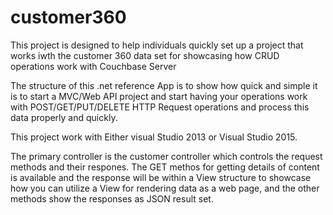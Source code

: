 # customer360

This project is designed to help individuals quickly set up a project that works iwth the customer 360 data set for showcasing how CRUD operations work with Couchbase Server

The structure of this .net reference App is to show how quick and simple it is to start a MVC/Web API project and start having your operations work with POST/GET/PUT/DELETE HTTP Request operations and process this data properly and quickly.


This project work with Either visual Studio 2013 or Visual Studio 2015.

The primary controller is the customer controller which controls the  request methods and their respones. The GET methos for getting details of content is available and the response will be within a View structure to showcase how you can utilize a View for rendering data as a web page, and the other methods show the responses as JSON result set.

